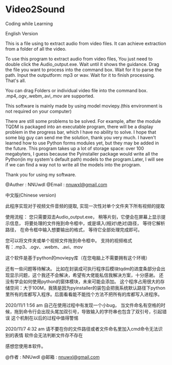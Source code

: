 # Video2Sound
Coding while Learning

English Version

This is a file using to extract audio from video files.
It can achieve extraction from a folder of all the video.

To use this program to extract audio from video files,
You just need to double click the Audio_output.exe.
Wait until it shows the guidance.
Drag the file you want to process into the command box.
Wait for it to parse the path.
Input the outputform: mp3 or wav.
Wait for it to finish processing.
That's all.

You can drag Folders or individual video file into the command box.
.mp4,.ogv,.webm,.avi,.mov are supported.

This software is mainly made by using model moviepy.(this environment is not required on your computer)


There are still some problems to be solved.
For example, after the module TQDM is packaged into an executable program, there will be a display problem in the progress bar, which I have no ability to solve. I hope that some big guy can send me the solution, thank you very much.
I haven't learned how to use Python forms modules yet, but they may be added in the future.
This program takes up a lot of storage space: over 100 megabyters, I guess because the Pyinstaller package would write all the Python(in my system's default path) models to the program.Later, I will see if we can find a way not to write all the models into the program.

Thank you for using my software.

@Auther : NNUwdl
@Email  : nnuwxl@gmail.com



             
        

中文版(Chinese version)

此程序实现对于视频文件音频的提取,
实现一次性对单个文件夹下所有视频的提取

使用流程：
您只需要双击Audio_output.exe，
稍等片刻，它便会在屏幕上显示提示信息，
将要处理的文件拖到命令框中，或是填入(相对\绝对)路径，
等待它解析路径，
在命令框中输入想要输出的格式，
等待它全部处理完成即可。


您可以将文件夹或单个视频文件拖到命令框中。
支持的视频格式有：.mp3、.ogv、.webm、.avi、mov

这个软件是基于python的moviepy库（在您电脑上不需要拥有这个环境）

还有一些问题等待解决。
比如在封装成可执行程序后模块tqdm的进度条部分会出现显示问题，这个我还不会解决，希望有大佬能私信我解决方案，十分感谢。
  还没有学会如何使用python的窗体模块，未来可能会添加。
  这个程序占用很大的存储空间：大于100M，我猜是因为pyinstaller的装包会把我系统默认路径下python里所有的库都写入程序。后面看看能不能找个方法不把所有的库都写入进程序。
  
2020/11/1  1:56 am
自己在使用过程中有发现一个小bug，
当文件命名有空格的时候，拖到命令行会出现头尾加双引号，导致输入的字符串也包含了双引号，引起错误
这个机制在以后的过程中值得警惕

2020/11/7 4:32 am
请不要在你的文件路径或者文件命名里加入cmd命令无法识别的表情
软件会无法判断文件存不存在

感想您使用本软件。

@作者 : NNUwdl
@邮箱 : nnuwxl@gmail.com

